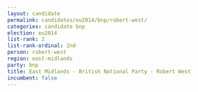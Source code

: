 ```yaml
---
layout: candidate
permalink: candidates/eu2014/bnp/robert-west/
categories: candidate bnp
election: eu2014
list-rank: 2
list-rank-ordinal: 2nd
person: robert-west
region: east-midlands
party: bnp
title: East Midlands - British National Party - Robert West
incumbent: false
---
```


